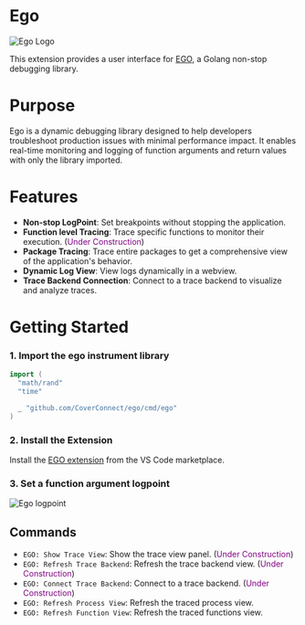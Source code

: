 # Ego
![Ego Logo](https://codeeras.gallerycdn.vsassets.io/extensions/codeeras/ego-go/1.2.0/1738078515541/Microsoft.VisualStudio.Services.Icons.Small)


This extension provides a user interface for [EGO](https://github.com/CoverConnect/ego), a Golang non-stop debugging library.

# Purpose
Ego is a dynamic debugging library designed to help developers troubleshoot production issues with minimal performance impact. 
It enables real-time monitoring and logging of function arguments and return values with only the library imported. 

# Features
- **Non-stop LogPoint**: Set breakpoints without stopping the application.
- **Function level Tracing**: Trace specific functions to monitor their execution. (<span style="color: purple;">Under Construction</span>)
- **Package Tracing**: Trace entire packages to get a comprehensive view of the application's behavior.
- **Dynamic Log View**: View logs dynamically in a webview.
- **Trace Backend Connection**: Connect to a trace backend to visualize and analyze traces.


# Getting Started
### 1. **Import the ego instrument library**
  ```go
  import (
    "math/rand"
    "time"

    _ "github.com/CoverConnect/ego/cmd/ego"
  )
  ```

### 2. **Install the Extension**
 Install the [EGO extension](https://marketplace.visualstudio.com/items?itemName=CodeEras.ego-go) from the VS Code marketplace.


### 3. Set a function argument logpoint

![Ego logpoint](https://raw.githubusercontent.com/backman-git/ego-resource/refs/heads/main/demo.gif)






## Commands

- `EGO: Show Trace View`: Show the trace view panel. (<span style="color: purple;">Under Construction</span>)
- `EGO: Refresh Trace Backend`: Refresh the trace backend view. (<span style="color: purple;">Under Construction</span>)
- `EGO: Connect Trace Backend`: Connect to a trace backend. (<span style="color: purple;">Under Construction</span>)
- `EGO: Refresh Process View`: Refresh the traced process view.
- `EGO: Refresh Function View`: Refresh the traced functions view.

